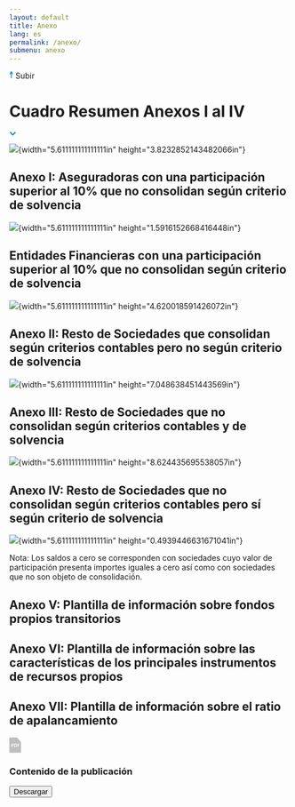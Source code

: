 ```yaml
---
layout: default
title: Anexo
lang: es
permalink: /anexo/
submenu: anexo
---
```


<div class="content-up">
  <svg width="7px" height="13px" viewBox="549 466 7 13" version="1.1" xmlns="http://www.w3.org/2000/svg" xmlns:xlink="http://www.w3.org/1999/xlink">>
    <path d="M553.182154,468.846581 L553.182154,478.030459 L551.849945,478.030459 L551.849945,468.846581 L550.708641,471.409992 L549.491608,470.868134 L551.65904,466 L551.849945,466.084996 L551.849945,466.040578 L553.182154,466.040578 L553.182154,466.084996 L553.373059,466 L555.540492,470.868134 L554.323459,471.409992 L553.182154,468.846581 Z" id="Combined-Shape" stroke="none" fill="#0087D2" fill-rule="evenodd"></path>
  </svg>
  Subir
</div>

# Cuadro Resumen Anexos I al IV

<div class="content-info">
  <div class="content-dropdown js-dropdown">
    <ul class="content-dropdownlist js-dropdown-content"></ul>
    <span class="content-dropdownlink js-dropdown-chevron">
      <svg width="12px" height="8px" viewBox="6022 -477 12 8" version="1.1" xmlns="http://www.w3.org/2000/svg" xmlns:xlink="http://www.w3.org/1999/xlink">
          <path d="M6028.26568,-469.366183 L6028.24264,-469.343146 L6022.58579,-475 L6024,-476.414214 L6028.16914,-472.245072 L6032.24264,-476.414214 L6033.81458,-474.890259 L6028.29028,-469.341675 L6028.26568,-469.366183 Z" id="Combined-Shape" stroke="none" fill="#0087CD" fill-rule="evenodd"></path>
      </svg>
    </span>
  </div>
</div>


![](media/image318.emf){width="5.611111111111111in"
height="3.8232852143482066in"}

## Anexo I: Aseguradoras con una participación superior al 10% que no consolidan según criterio de solvencia

![](media/image320.emf){width="5.611111111111111in"
height="1.5916152668416448in"}

## Entidades Financieras con una participación superior al 10% que no consolidan según criterio de solvencia 

![](media/image322.emf){width="5.611111111111111in"
height="4.620018591426072in"}

## Anexo II: Resto de Sociedades que consolidan según criterios contables pero no según criterio de solvencia

![](media/image324.emf){width="5.611111111111111in"
height="7.048638451443569in"}


## Anexo III: Resto de Sociedades que no consolidan según criterios contables y de solvencia

![](media/image326.emf){width="5.611111111111111in"
height="8.624435695538057in"}

## Anexo IV: Resto de Sociedades que no consolidan según criterios contables pero sí según criterio de solvencia 

![](media/image328.emf){width="5.611111111111111in"
height="0.4939446631671041in"}

Nota: Los saldos a cero se corresponden con sociedades cuyo valor de
participación presenta importes iguales a cero así como con sociedades
que no son objeto de consolidación.


## Anexo V: Plantilla de información sobre fondos propios transitorios 
 
## Anexo VI: Plantilla de información sobre las características de los principales instrumentos de recursos propios

## Anexo VII: Plantilla de información sobre el ratio de apalancamiento



<div class="mod-download">
  <div class="mod-downloadText">
    <svg width="22px" height="28px" viewBox="13 1113 22 28" version="1.1" xmlns="http://www.w3.org/2000/svg" xmlns:xlink="http://www.w3.org/1999/xlink">
      <g id="Group" stroke="none" stroke-width="1" fill="none" fill-rule="evenodd" transform="translate(13.000000, 1113.000000)">
        <polygon id="Path-2" fill="#BEBEBE" points="1.03018017e-06 0 14.000001 0 21.000001 8.5 21.000001 27.5065778 0 27.5065778"></polygon>
        <path d="M4.9296875,13.9765625 L5.328125,13.9765625 C5.7005227,13.9765625 5.97916574,13.9029955 6.1640625,13.7558594 C6.34895926,13.6087232 6.44140625,13.3945327 6.44140625,13.1132812 C6.44140625,12.8294257 6.36393307,12.6197923 6.20898438,12.484375 C6.05403568,12.3489577 5.81119957,12.28125 5.48046875,12.28125 L4.9296875,12.28125 L4.9296875,13.9765625 Z M7.6640625,13.0703125 C7.6640625,13.6848989 7.47200713,14.1549463 7.08789062,14.4804688 C6.70377412,14.8059912 6.15755563,14.96875 5.44921875,14.96875 L4.9296875,14.96875 L4.9296875,17 L3.71875,17 L3.71875,11.2890625 L5.54296875,11.2890625 C6.23568055,11.2890625 6.76236799,11.4381496 7.12304688,11.7363281 C7.48372576,12.0345067 7.6640625,12.4791637 7.6640625,13.0703125 Z M13.4804688,14.0898438 C13.4804688,15.0299526 13.2128933,15.7499975 12.6777344,16.25 C12.1425754,16.7500025 11.3697967,17 10.359375,17 L8.7421875,17 L8.7421875,11.2890625 L10.5351562,11.2890625 C11.4674526,11.2890625 12.1914037,11.5351538 12.7070312,12.0273438 C13.2226588,12.5195337 13.4804688,13.2070268 13.4804688,14.0898438 Z M12.2226562,14.1210938 C12.2226562,12.8945251 11.680995,12.28125 10.5976562,12.28125 L9.953125,12.28125 L9.953125,16 L10.4726562,16 C11.6393288,16 12.2226562,15.3737042 12.2226562,14.1210938 Z M15.8554688,17 L14.6640625,17 L14.6640625,11.2890625 L17.9375,11.2890625 L17.9375,12.28125 L15.8554688,12.28125 L15.8554688,13.7539062 L17.7929688,13.7539062 L17.7929688,14.7421875 L15.8554688,14.7421875 L15.8554688,17 Z" id="PDF"   fill="#FFFFFF"></path>
      </g>
    </svg>
    <h3>
      Contenido de la publicación
    </h3>
  </div>
  <button class="mod-downloadButton">
    Descargar
  </button>
</div>
